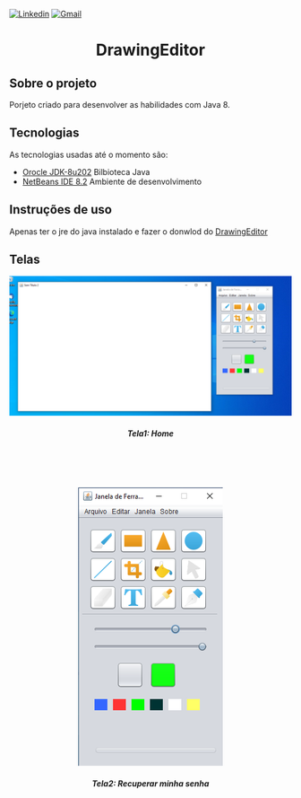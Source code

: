 [![Linkedin](https://img.shields.io/badge/LinkedIn-blue?style=for-the-badge&logo=Linkedin)](https://www.linkedin.com/in/clodoaldo-ribeiro-2a3049a6/) [![Gmail](https://img.shields.io/badge/-Gmail-c14438?style=for-the-badge&logo=Gmail&logoColor=white&link=mailto:clodoribeiro38@gmail.com)](mailto:clodoribeiro38@gmail.com)


<h1 align="center">DrawingEditor</h1>

<!-- ABOUT THE PROJECT -->
## Sobre o projeto

Porjeto criado para desenvolver as habilidades com Java 8.

## Tecnologias
As tecnologias usadas até o momento são:

* [Orocle JDK-8u202](https://www.oracle.com/br/java/technologies/javase-downloads.html) Bilbioteca Java
* [NetBeans IDE 8.2](https://netbeans.org/downloads/8.2/rc/) Ambiente de desenvolvimento



## Instruções de uso
Apenas ter o jre do java instalado e fazer o donwlod do [DrawingEditor](https://github.com/ClodoaldoRibeiro/DrawingEditor/blob/master/dist/DrawingEditor.jar)
## Telas
<p align="center">
<img src="https://github.com/ClodoaldoRibeiro/DrawingEditor/blob/master/Screenshot/Editor.png" alt="Proffy"/>
<h5 align="center">Tela1: Home</h5>
</p>
<br /> 
<br /> 
<br /> 
<p align="center">
<img src="https://github.com/ClodoaldoRibeiro/DrawingEditor/blob/master/Screenshot/menu.png" alt="Proffy"/>
<h5 align="center">Tela2: Recuperar minha senha </h5>
</p>





<!-- MARKDOWN LINKS & IMAGES -->
[contributors-shield]: https://img.shields.io/github/contributors/lucasbarrossantos/vagasonline.svg?style=flat-square
[contributors-url]: https://github.com/lucasbarrossantos/vagasonline/graphs/contributors
[linkedin-shield]: https://img.shields.io/badge/-LinkedIn-black.svg?style=flat-square&logo=linkedin&colorB=555
[linkedin-url]: https://www.linkedin.com/in/clodoaldo-ribeiro-2a3049a6/



